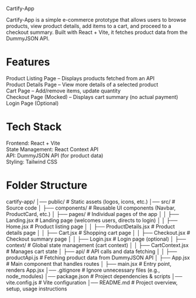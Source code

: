   Cartify-App

Cartify-App is a simple e-commerce prototype that allows users to browse products, view product details, add items to a cart, and proceed to a checkout summary. Built with React + Vite, it fetches product data from the DummyJSON API.

# Features

Product Listing Page – Displays products fetched from an API  
Product Details Page – View more details of a selected product  
Cart Page – Add/remove items, update quantity  
Checkout Page (Mocked) – Displays cart summary (no actual payment)  
Login Page (Optional) 

# Tech Stack

Frontend: React + Vite  
State Management: React Context API  
API: DummyJSON API (for product data)  
Styling: Tailwind CSS  

 # Folder Structure

cartify-app/
│── public/                     # Static assets (logos, icons, etc.)
│── src/                        # Source code
│   ├── components/             # Reusable UI components (Navbar, ProductCard, etc.)
│   ├── pages/                  # Individual pages of the app
│   │   ├── Landing.jsx         # Landing page (welcomes users, directs to login)
│   │   ├── Home.jsx            # Product listing page
│   │   ├── ProductDetails.jsx  # Product details page
│   │   ├── Cart.jsx            # Shopping cart page
│   │   ├── Checkout.jsx        # Checkout summary page
│   │   ├── Login.jsx           # Login page (optional)
│   ├── context/                # Global state management (cart context)
│   │   ├── CartContext.jsx     # Manages cart state
│   ├── api/                    # API calls and data fetching
│   │   ├── productApi.js       # Fetching product data from DummyJSON API
│   ├── App.jsx                 # Main component that handles routes
│   ├── main.jsx                # Entry point, renders App.jsx
│── .gitignore                  # Ignore unnecessary files (e.g., node_modules)
│── package.json                # Project dependencies & scripts
│── vite.config.js              # Vite configuration
│── README.md                   # Project overview, setup, usage instructions